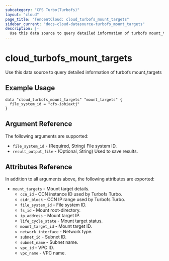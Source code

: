 ```yaml
---
subcategory: "CFS Turbo(Turbofs)"
layout: "cloud"
page_title: "TencentCloud: cloud_turbofs_mount_targets"
sidebar_current: "docs-cloud-datasource-turbofs_mount_targets"
description: |-
  Use this data source to query detailed information of turbofs mount_targets
---
```


# cloud_turbofs_mount_targets

Use this data source to query detailed information of turbofs mount_targets

## Example Usage

```hcl
data "cloud_turbofs_mount_targets" "mount_targets" {
  file_system_id = "cfs-iobiaxtj"
}
```

## Argument Reference

The following arguments are supported:

* `file_system_id` - (Required, String) File system ID.
* `result_output_file` - (Optional, String) Used to save results.

## Attributes Reference

In addition to all arguments above, the following attributes are exported:

* `mount_targets` - Mount target details.
  * `ccn_id` - CCN instance ID used by Turbofs Turbo.
  * `cidr_block` - CCN IP range used by Turbofs Turbo.
  * `file_system_id` - File system ID.
  * `fs_id` - Mount root-directory.
  * `ip_address` - Mount target IP.
  * `life_cycle_state` - Mount target status.
  * `mount_target_id` - Mount target ID.
  * `network_interface` - Network type.
  * `subnet_id` - Subnet ID.
  * `subnet_name` - Subnet name.
  * `vpc_id` - VPC ID.
  * `vpc_name` - VPC name.


